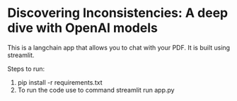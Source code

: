 # Discovering Inconsistencies: A deep dive with OpenAI models

This is a langchain app that allows you to chat with your PDF. It is built using streamlit.

Steps to run:

1. pip install -r requirements.txt
2. To run the code use to command streamlit run app.py
